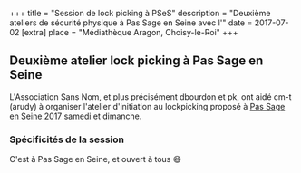 +++
title = "Session de lock picking à PSeS"
description = "Deuxième ateliers de sécurité physique à Pas Sage en Seine avec l'"
date = 2017-07-02
[extra]
place = "Médiathèque Aragon, Choisy-le-Roi"
+++

## Deuxième atelier lock picking à Pas Sage en Seine

L'Association Sans Nom, et plus précisément dbourdon et pk, ont aidé cm-t
(arudy) à organiser l'atelier d'initiation au lockpicking proposé à [Pas Sage
en Seine 2017](@/activités/passage_en_seine/pses_2017.fr.md)
[samedi](@/activités/lock-picking/session-pses-1.fr.md) et dimanche.

### Spécificités de la session

C'est à Pas Sage en Seine, et ouvert à tous 😄
